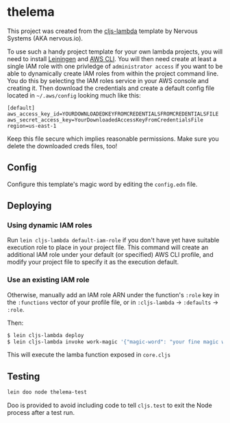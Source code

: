 # thelema

This project was created from the 
[cljs-lambda](https://github.com/nervous-systems/cljs-lambda) 
template by Nervous Systems (AKA nervous.io).

To use such a handy project template for your own lambda projects, you will need to install
[Leiningen](http://leiningen.org) and [AWS CLI](http://github.com/aws/cli). You will then need
create at least a single IAM role with one privledge of `administrator access` if you want to be
able to dynamically create IAM roles from within the project command line. You do this
by selecting the IAM roles service in your AWS console and creating it. Then download the 
credentials and create a default config file located in `~/.aws/config` looking much like this:

```
[default]
aws_access_key_id=YOURDOWNLOADEDKEYFROMCREDENTIALSFROMCREDENTIALSFILE
aws_secret_access_key=YourDownloadedAccessKeyFromCredentialsFile
region=us-east-1
```

Keep this file secure which implies reasonable permissions. Make sure you delete the downloaded creds files, too!

## Config

Configure this template's magic word by editing the `config.edn` file.

## Deploying

### Using dynamic IAM roles

Run `lein cljs-lambda default-iam-role` if you don't have yet have suitable
execution role to place in your project file.  This command will create an additional 
IAM role under your default (or specified) AWS CLI profile, and modify your project
file to specify it as the execution default.

### Use an existing IAM role

Otherwise, manually add an IAM role ARN under the function's `:role` key in the
`:functions` vector of your profile file, or in `:cljs-lambda` -> `:defaults` ->
`:role`.

Then:

```sh
$ lein cljs-lambda deploy
$ lein cljs-lambda invoke work-magic '{"magic-word": "your fine magic word", "spell": "delay"}'
```

This will execute the lamba function exposed in `core.cljs`

## Testing

```sh
lein doo node thelema-test
```

Doo is provided to avoid including code to tell `cljs.test` to exit the Node
process after a test run.
